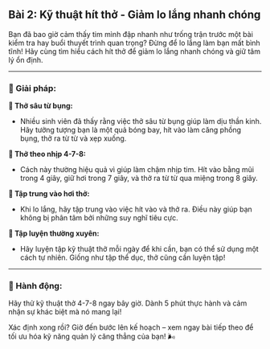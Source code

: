 ## Bài 2: Kỹ thuật hít thở - Giảm lo lắng nhanh chóng

Bạn đã bao giờ cảm thấy tim mình đập nhanh như trống trận trước một bài kiểm tra hay buổi thuyết trình quan trọng? Đừng để lo lắng làm bạn mất bình tĩnh! Hãy cùng tìm hiểu cách hít thở để giảm lo lắng nhanh chóng và giữ tâm lý ổn định.

---

### 📌 Giải pháp:

**🔹 Thở sâu từ bụng:**
- Nhiều sinh viên đã thấy rằng việc thở sâu từ bụng giúp làm dịu thần kinh. Hãy tưởng tượng bạn là một quả bóng bay, hít vào làm căng phồng bụng, thở ra từ từ và xẹp xuống.

**🔹 Thở theo nhịp 4-7-8:**
- Cách này thường hiệu quả vì giúp làm chậm nhịp tim. Hít vào bằng mũi trong 4 giây, giữ hơi trong 7 giây, và thở ra từ từ qua miệng trong 8 giây. 

**🔹 Tập trung vào hơi thở:**
- Khi lo lắng, hãy tập trung vào việc hít vào và thở ra. Điều này giúp bạn không bị phân tâm bởi những suy nghĩ tiêu cực. 

**🔹 Tập luyện thường xuyên:**
- Hãy luyện tập kỹ thuật thở mỗi ngày để khi cần, bạn có thể sử dụng một cách tự nhiên. Giống như tập thể dục, thở cũng cần luyện tập!

---

### 🚀 Hành động:

Hãy thử kỹ thuật thở 4-7-8 ngay bây giờ. Dành 5 phút thực hành và cảm nhận sự khác biệt mà nó mang lại!

Xác định xong rồi? Giờ đến bước lên kế hoạch – xem ngay bài tiếp theo để tối ưu hóa kỹ năng quản lý căng thẳng của bạn! 🌬️